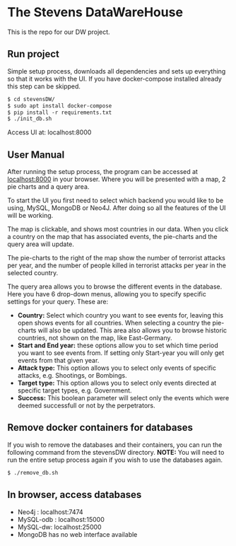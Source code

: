 # The Stevens DataWareHouse

This is the repo for our DW project.

## Run project

Simple setup process, downloads all dependencies and sets up everything so that it works with the UI. If you have docker-compose installed already this step can be skipped.

```rst
$ cd stevensDW/
$ sudo apt install docker-compose
$ pip install -r requirements.txt
$ ./init_db.sh
```

Access UI at: localhost:8000




## User Manual
After running the setup process, the program can be accessed at [localhost:8000](localhost:8000) in your browser. Where you will be presented with a map, 2 pie charts and a query area.

To start the UI you first need to select which backend you would like to be using, MySQL, MongoDB or Neo4J. After doing so all the features of the UI will be working.

The map is clickable, and shows most countries in our data. When you click a country on the map that has associated events, the pie-charts and the query area will update. 

The pie-charts to the right of the map show the number of terrorist attacks per year, and the number of people killed in terrorist attacks per year in the selected country.

The query area allows you to browse the different events in the database. Here you have 6 drop-down menus, allowing you to specify specific settings for your query. These are:

- **Country:** Select which country you want to see events for, leaving this open shows events for all countries. When selecting a country the pie-charts will also be updated. This area also allows you to browse historic countries, not shown on the map, like East-Germany.
- **Start and End year:** these options allow you to set which time period you want to see events from. If setting only Start-year you will only get events from that given year.
- **Attack type:** This option allows you to select only events of specific attacks, e.g. Shootings, or Bombings.
- **Target type:** This option allows you to select only events directed at specific target types, e.g. Government.
- **Success:** This boolean parameter will select only the events which were deemed successfull or not by the perpetrators.


## Remove docker containers for databases

If you wish to remove the databases and their containers, you can run the following command from the stevensDW directory. **NOTE:** You will need to run the entire setup process again if you wish to use the databases again.

```rst
$ ./remove_db.sh
```


## In browser, access databases

- Neo4j : localhost:7474
- MySQL-odb : localhost:15000
- MySQL-dw: localhost:25000
- MongoDB has no web interface available
